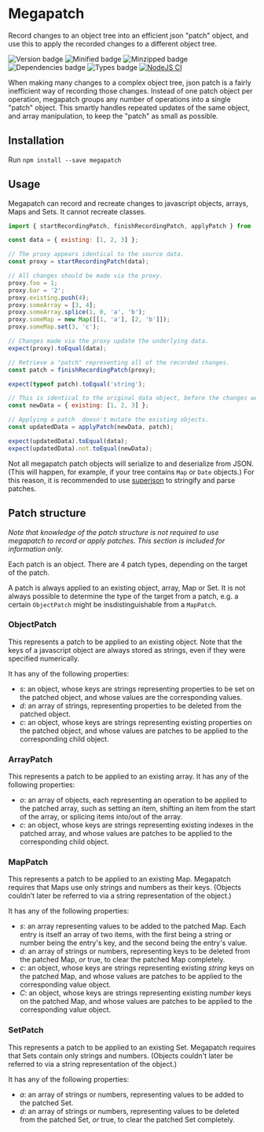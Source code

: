 # Megapatch

Record changes to an object tree into an efficient json "patch" object, and use this to apply the recorded changes to a different object tree.

![Version badge](https://badgen.net/npm/v/megapatch) ![Minified badge](https://badgen.net/bundlephobia/min/megapatch) ![Minzipped badge](https://badgen.net/bundlephobia/minzip/megapatch) ![Dependencies badge](https://badgen.net/bundlephobia/dependency-count/megapatch) ![Types badge](https://badgen.net/npm/types/megapatch) [![NodeJS CI](https://github.com/FTWinston/megapatch/actions/workflows/test.yml/badge.svg?event=push)](https://github.com/FTWinston/megapatch/actions/workflows/test.yml)

When making many changes to a complex object tree, json patch is a fairly inefficient way of recording those changes.
Instead of one patch object per operation, megapatch groups any number of operations into a single "patch" object.
This smartly handles repeated updates of the same object, and array manipulation, to keep the "patch" as small as possible.

## Installation
Run `npm install --save megapatch`

## Usage

Megapatch can record and recreate changes to javascript objects, arrays, Maps and Sets. It cannot recreate classes.

```javascript
import { startRecordingPatch, finishRecordingPatch, applyPatch } from 'megapatch';

const data = { existing: [1, 2, 3] };

// The proxy appears identical to the source data.
const proxy = startRecordingPatch(data); 

// All changes should be made via the proxy.
proxy.foo = 1;
proxy.bar = '2';
proxy.existing.push(4);
proxy.someArray = [3, 4];
proxy.someArray.splice(1, 0, 'a', 'b');
proxy.someMap = new Map([[1, 'a'], [2, 'b']]);
proxy.someMap.set(3, 'c');

// Changes made via the proxy update the underlying data.
expect(proxy).toEqual(data);

// Retrieve a "patch" representing all of the recorded changes.
const patch = finishRecordingPatch(proxy);

expect(typeof patch).toEqual('string');

// This is identical to the original data object, before the changes were recorded.
const newData = { existing: [1, 2, 3] };

// Applying a patch  doesn't mutate the existing objects.
const updatedData = applyPatch(newData, patch);

expect(updatedData).toEqual(data);
expect(updatedData).not.toEqual(newData);
```

Not all megapatch patch objects will serialize to and deserialize from JSON. (This will happen, for example, if your tree contains `Map` or `Date` objects.) For this reason, it is recommended to use [superjson](https://github.com/blitz-js/superjson) to stringify and parse patches.

## Patch structure
_Note that knowledge of the patch structure is not required to use megapatch to record or apply patches. This section is included for information only._

Each patch is an object. There are 4 patch types, depending on the target of the patch.

A patch is always applied to an existing object, array, Map or Set. It is not always possible to determine the type of the target from a patch, e.g. a certain `ObjectPatch` might be insdistinguishable from a `MapPatch`.

### ObjectPatch
This represents a patch to be applied to an existing object. Note that the keys of a javascript object are always stored as strings, even if they were specified numerically.

It has any of the following properties:
- *s*: an object, whose keys are strings representing properties to be set on the patched object, and whose values are the corresponding values.
- *d*: an array of strings, representing properties to be deleted from the patched object.
- *c*: an object, whose keys are strings representing existing properties on the patched object, and whose values are patches to be applied to the corresponding child object.

### ArrayPatch
This represents a patch to be applied to an existing array. It has any of the following properties:
- *o*: an array of objects, each representing an operation to be applied to the patched array, such as setting an item, shifting an item from the start of the array, or splicing items into/out of the array.
- *c*: an object, whose keys are strings representing existing indexes in the patched array, and whose values are patches to be applied to the corresponding child object.

### MapPatch
This represents a patch to be applied to an existing Map. Megapatch requires that Maps use only strings and numbers as their keys. (Objects couldn't later be referred to via a string representation of the object.)

It has any of the following properties:
- *s*: an array representing values to be added to the patched Map. Each entry is itself an array of two items, with the first being a string or number being the entry's key, and the second being the entry's value.
- *d*: an array of strings or numbers, representing keys to be deleted from the patched Map, _or_ true, to clear the patched Map completely.
- *c*: an object, whose keys are strings representing existing _string_ keys on the patched Map, and whose values are patches to be applied to the corresponding value object.
- *C*: an object, whose keys are strings representing existing _number_ keys on the patched Map, and whose values are patches to be applied to the corresponding value object.

### SetPatch
This represents a patch to be applied to an existing Set. Megapatch requires that Sets contain only strings and numbers. (Objects couldn't later be referred to via a string representation of the object.)

It has any of the following properties:
- *a*: an array of strings or numbers, representing values to be added to the patched Set.
- *d*: an array of strings or numbers, representing values to be deleted from the patched Set, _or_ true, to clear the patched Set completely.
